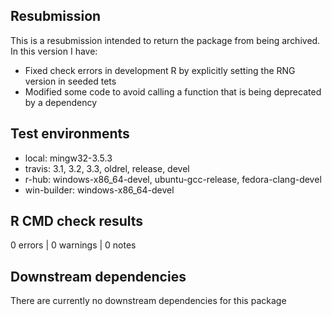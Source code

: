 ## Resubmission
This is a resubmission intended to return the package from being archived. In this version I have:

* Fixed check errors in development R by explicitly setting the RNG version in seeded tets
* Modified some code to avoid calling a function that is being deprecated by a dependency

## Test environments

* local: mingw32-3.5.3
* travis: 3.1, 3.2, 3.3, oldrel, release, devel
* r-hub: windows-x86_64-devel, ubuntu-gcc-release, fedora-clang-devel
* win-builder: windows-x86_64-devel

## R CMD check results
0 errors | 0 warnings | 0 notes

## Downstream dependencies
There are currently no downstream dependencies for this package
